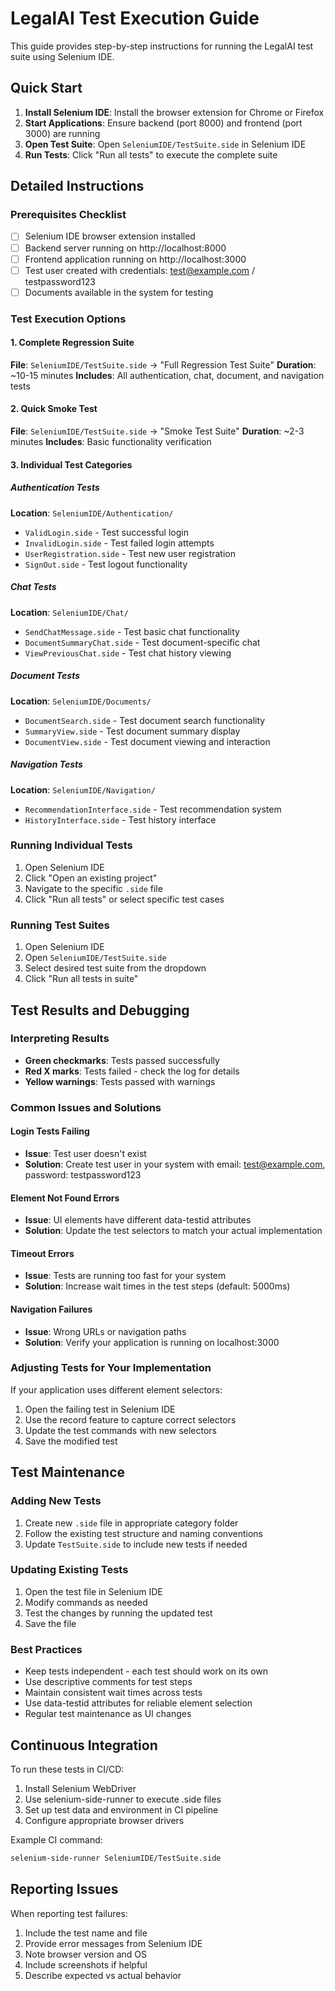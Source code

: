 # LegalAI Test Execution Guide

This guide provides step-by-step instructions for running the LegalAI test suite using Selenium IDE.

## Quick Start

1. **Install Selenium IDE**: Install the browser extension for Chrome or Firefox
2. **Start Applications**: Ensure backend (port 8000) and frontend (port 3000) are running
3. **Open Test Suite**: Open `SeleniumIDE/TestSuite.side` in Selenium IDE
4. **Run Tests**: Click "Run all tests" to execute the complete suite

## Detailed Instructions

### Prerequisites Checklist

- [ ] Selenium IDE browser extension installed
- [ ] Backend server running on http://localhost:8000
- [ ] Frontend application running on http://localhost:3000
- [ ] Test user created with credentials: test@example.com / testpassword123
- [ ] Documents available in the system for testing

### Test Execution Options

#### 1. Complete Regression Suite
**File**: `SeleniumIDE/TestSuite.side` → "Full Regression Test Suite"
**Duration**: ~10-15 minutes
**Includes**: All authentication, chat, document, and navigation tests

#### 2. Quick Smoke Test
**File**: `SeleniumIDE/TestSuite.side` → "Smoke Test Suite"
**Duration**: ~2-3 minutes
**Includes**: Basic functionality verification

#### 3. Individual Test Categories

##### Authentication Tests
**Location**: `SeleniumIDE/Authentication/`
- `ValidLogin.side` - Test successful login
- `InvalidLogin.side` - Test failed login attempts
- `UserRegistration.side` - Test new user registration
- `SignOut.side` - Test logout functionality

##### Chat Tests
**Location**: `SeleniumIDE/Chat/`
- `SendChatMessage.side` - Test basic chat functionality
- `DocumentSummaryChat.side` - Test document-specific chat
- `ViewPreviousChat.side` - Test chat history viewing

##### Document Tests
**Location**: `SeleniumIDE/Documents/`
- `DocumentSearch.side` - Test document search functionality
- `SummaryView.side` - Test document summary display
- `DocumentView.side` - Test document viewing and interaction

##### Navigation Tests
**Location**: `SeleniumIDE/Navigation/`
- `RecommendationInterface.side` - Test recommendation system
- `HistoryInterface.side` - Test history interface

### Running Individual Tests

1. Open Selenium IDE
2. Click "Open an existing project"
3. Navigate to the specific `.side` file
4. Click "Run all tests" or select specific test cases

### Running Test Suites

1. Open Selenium IDE
2. Open `SeleniumIDE/TestSuite.side`
3. Select desired test suite from the dropdown
4. Click "Run all tests in suite"

## Test Results and Debugging

### Interpreting Results

- **Green checkmarks**: Tests passed successfully
- **Red X marks**: Tests failed - check the log for details
- **Yellow warnings**: Tests passed with warnings

### Common Issues and Solutions

#### Login Tests Failing
- **Issue**: Test user doesn't exist
- **Solution**: Create test user in your system with email: test@example.com, password: testpassword123

#### Element Not Found Errors
- **Issue**: UI elements have different data-testid attributes
- **Solution**: Update the test selectors to match your actual implementation

#### Timeout Errors
- **Issue**: Tests are running too fast for your system
- **Solution**: Increase wait times in the test steps (default: 5000ms)

#### Navigation Failures
- **Issue**: Wrong URLs or navigation paths
- **Solution**: Verify your application is running on localhost:3000

### Adjusting Tests for Your Implementation

If your application uses different element selectors:

1. Open the failing test in Selenium IDE
2. Use the record feature to capture correct selectors
3. Update the test commands with new selectors
4. Save the modified test

## Test Maintenance

### Adding New Tests

1. Create new `.side` file in appropriate category folder
2. Follow the existing test structure and naming conventions
3. Update `TestSuite.side` to include new tests if needed

### Updating Existing Tests

1. Open the test file in Selenium IDE
2. Modify commands as needed
3. Test the changes by running the updated test
4. Save the file

### Best Practices

- Keep tests independent - each test should work on its own
- Use descriptive comments for test steps
- Maintain consistent wait times across tests
- Use data-testid attributes for reliable element selection
- Regular test maintenance as UI changes

## Continuous Integration

To run these tests in CI/CD:

1. Install Selenium WebDriver
2. Use selenium-side-runner to execute .side files
3. Set up test data and environment in CI pipeline
4. Configure appropriate browser drivers

Example CI command:
```bash
selenium-side-runner SeleniumIDE/TestSuite.side
```

## Reporting Issues

When reporting test failures:

1. Include the test name and file
2. Provide error messages from Selenium IDE
3. Note browser version and OS
4. Include screenshots if helpful
5. Describe expected vs actual behavior